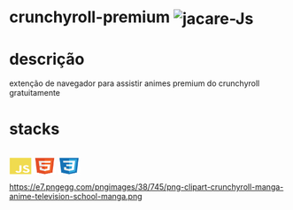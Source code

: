 # crunchyroll-premium  <img align="center" alt="jacare-Js" height="50" width="40" src="https://i.imgur.com/gEeJp0J.png">


# descrição

extenção de navegador  para assistir animes premium do crunchyroll gratuitamente

# stacks
<div style="display: inline_block"><br>
  <img align="center" alt="jacare-Js" height="30" width="40" src="https://raw.githubusercontent.com/devicons/devicon/master/icons/javascript/javascript-plain.svg">
  <img align="center" alt="jacare-HTML" height="30" width="40" src="https://raw.githubusercontent.com/devicons/devicon/master/icons/html5/html5-original.svg">
  <img align="center" alt="jacare-CSS" height="30" width="40" src="https://raw.githubusercontent.com/devicons/devicon/master/icons/css3/css3-original.svg">
</div>


https://e7.pngegg.com/pngimages/38/745/png-clipart-crunchyroll-manga-anime-television-school-manga.png
